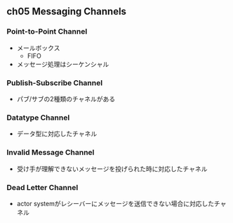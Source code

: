 ## ch05 Messaging Channels
### Point-to-Point Channel

- メールボックス
    - FIFO
- メッセージ処理はシーケンシャル

### Publish-Subscribe Channel

- パブ/サブの2種類のチャネルがある

### Datatype Channel

- データ型に対応したチャネル

### Invalid Message Channel

- 受け手が理解できないメッセージを投げられた時に対応したチャネル

### Dead Letter Channel

- actor systemがレシーバーにメッセージを送信できない場合に対応したチャネル

